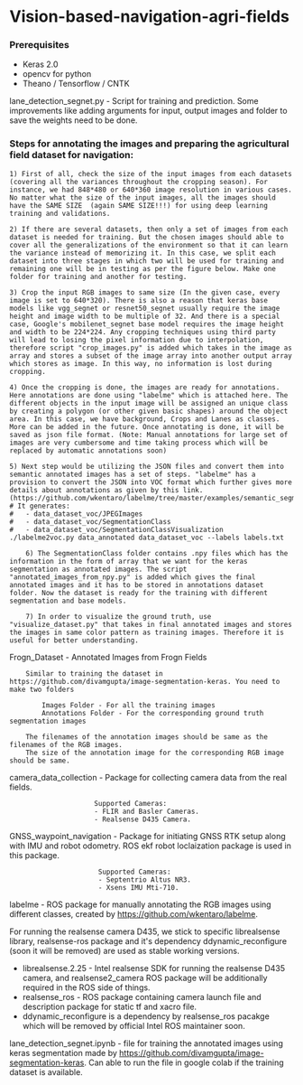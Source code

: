 # Vision-based-navigation-agri-fields

### Prerequisites

* Keras 2.0
* opencv for python
* Theano / Tensorflow / CNTK

lane_detection_segnet.py - Script for training and prediction. Some improvements like adding arguments for input, output images and folder to save the weights need to be done.

### Steps for annotating the images and preparing the agricultural field dataset for navigation:

	1) First of all, check the size of the input images from each datasets (covering all the variances throughout the cropping season). For instance, we had 848*480 or 640*360 image resolution in various cases. No matter what the size of the input images, all the images should have the SAME SIZE  (again SAME SIZE!!!) for using deep learning training and validations.

	2) If there are several datasets, then only a set of images from each dataset is needed for training. But the chosen images should able to cover all the generalizations of the environment so that it can learn the variance instead of memorizing it. In this case, we split each dataset into three stages in which two will be used for training and remaining one will be in testing as per the figure below. Make one folder for training and another for testing.

	3) Crop the input RGB images to same size (In the given case, every image is set to 640*320). There is also a reason that keras base models like vgg_segnet or resnet50_segnet usually require the image height and image width to be multiple of 32. And there is a special case, Google's mobilenet_segnet base model requires the image height and width to be 224*224. Any cropping techniques using third party will lead to losing the pixel information due to interpolation, therefore script "crop_images.py" is added which takes in the image as array and stores a subset of the image array into another output array which stores as image. In this way, no information is lost during cropping.

	4) Once the cropping is done, the images are ready for annotations. Here annotations are done using "labelme" which is attached here. The different objects in the input image will be assigned an unique class by creating a polygon (or other given basic shapes) around the object area. In this case, we have background, Crops and Lanes as classes. More can be added in the future. Once annotating is done, it will be saved as json file format. (Note: Manual annotations for large set of images are very cumbersome and time taking process which will be replaced by automatic annotations soon)

	5) Next step would be utilizing the JSON files and convert them into semantic annotated images has a set of steps. "labelme" has a provision to convert the JSON into VOC format which further gives more details about annotations as given by this link. (https://github.com/wkentaro/labelme/tree/master/examples/semantic_segmentation)	
	# It generates:
	#   - data_dataset_voc/JPEGImages
	#   - data_dataset_voc/SegmentationClass
	#   - data_dataset_voc/SegmentationClassVisualization
	./labelme2voc.py data_annotated data_dataset_voc --labels labels.txt

        6) The SegmentationClass folder contains .npy files which has the information in the form of array that we want for the keras segmentation as annotated images. The script "annotated_images_from_npy.py" is added which gives the final annotated images and it has to be stored in annotations dataset folder. Now the dataset is ready for the training with different segmentation and base models.

        7) In order to visualize the ground truth, use "visualize_dataset.py" that takes in final annotated images and stores the images in same color pattern as training images. Therefore it is useful for better understanding.

Frogn_Dataset - Annotated Images from Frogn Fields

		Similar to training the dataset in https://github.com/divamgupta/image-segmentation-keras. You need to make two folders

    		Images Folder - For all the training images
    		Annotations Folder - For the corresponding ground truth segmentation images

		The filenames of the annotation images should be same as the filenames of the RGB images.
		The size of the annotation image for the corresponding RGB image should be same.


camera_data_collection - Package for collecting camera data from the real fields.

                         Supported Cameras:
                         - FLIR and Basler Cameras.
                         - Realsense D435 Camera.


GNSS_waypoint_navigation - Package for initiating GNSS RTK setup along with IMU and robot odometry. ROS ekf robot loclaization package is used in this package.

                          Supported Cameras:
                          - Septentrio Altus NR3.
                          - Xsens IMU Mti-710.

labelme - ROS package for manually annotating the RGB images using different classes, created by https://github.com/wkentaro/labelme.

For running the realsense camera D435, we stick to specific librealsense library, realsense-ros package and it's dependency ddynamic_reconfigure (soon it will be removed) are used as stable working versions.
- librealsense.2.25 - Intel realsense SDK for running the realsense D435 camera, and realsense2_camera ROS package will be additionally required in the ROS side of things.
- realsense_ros - ROS package containing camera launch file and description package for static tf and xacro file.
- ddynamic_reconfigure is a dependency by realsense_ros pacakge which will be removed by official Intel ROS maintainer soon. 

lane_detection_segnet.ipynb - file for training the annotated images using keras segmentation made by https://github.com/divamgupta/image-segmentation-keras. Can able to run the file in google colab if the training dataset is available.
